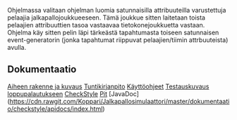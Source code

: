 ﻿Ohjelmassa valitaan ohjelman luomia satunnaisilla attribuuteilla varustettuja pelaajia jalkapallojoukkueeseen. Tämä joukkue sitten laitetaan toista pelaajien attribuuttien tasoa vastaavaa tietokonejoukkuetta vastaan. Ohjelma käy sitten pelin läpi tärkeästä tapahtumasta toiseen satunnaisen event-generatorin (jonka tapahtumat riippuvat pelaajien/tiimin attrbuuteista) avulla.

## Dokumentaatio
[Aiheen rakenne ja kuvaus](dokumentaatio/aiheenRakenneJaKuvaus.md)
[Tuntikirjanpito](dokumentaatio/tuntikirjanpito.md)
[Käyttöohjeet](dokumentaatio/käyttöohjeet.md)
[Testauskuvaus loppupalautukseen](dokumentaatio/testausdokumentaatio.md)
[CheckStyle](https://cdn.rawgit.com/Koppari/Jalkapallosimulaattori/master/dokumentaatio/checkstyle/checkstyle.html)
[Pit](https://cdn.rawgit.com/Koppari/Jalkapallosimulaattori/master/dokumentaatio/pit/index.html)
[JavaDoc]
(https://cdn.rawgit.com/Koppari/Jalkapallosimulaattori/master/dokumentaatio/checkstyle/apidocs/index.html)



